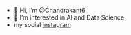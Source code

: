 - 👋 Hi, I’m @Chandrakant6
- 👀 I’m interested in AI and Data Science
- my social [instagram](https://www.instagram.com/chandrakant_3009/)
